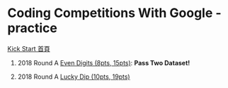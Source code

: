 # Coding Competitions With Google - practice

[Kick Start 首頁](https://codingcompetitions.withgoogle.com/kickstart)

1. 2018 Round A [Even Digits (8pts, 15pts)](https://codingcompetitions.withgoogle.com/kickstart/round/0000000000050edf/00000000000510ed): **Pass Two Dataset!**

2. 2018 Round A [Lucky Dip (10pts, 19pts)](https://codingcompetitions.withgoogle.com/kickstart/round/0000000000050edf/0000000000050e1d)
